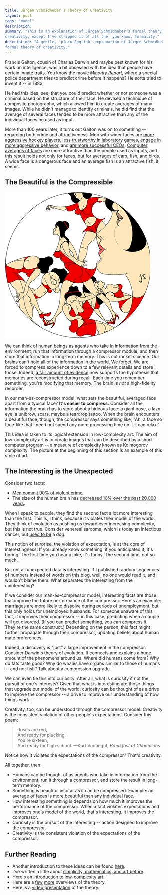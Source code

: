 ```yaml
---
title: Jürgen Schmidhuber's Theory of Creativity
layout: post
tags: "model"
description: 
summary: "This is an explanation of Jürgen Schmidhuber's formal theory of
creativity, except I've stripped it of all the, you know, formality."
description: "A gentle, 'plain English' explanation of Jürgen Schmidhuber's
formal theory of creativity."
---
```


Francis Galton, cousin of Charles Darwin and maybe best known for his work on
intelligence, was a bit obsessed with the idea that people have certain innate
traits. You know the movie *Minority Report*, where a special police
department tries to predict crime before it happens? He sorta tried to invent it
-- in 1883. 

He had this idea, see, that you could predict whether or not someone was a
criminal based on the structure of their face. He devised a technique of
composite photography, which allowed him to create averages of many
images. While he didn't
manage to identify criminals, he did find that the average of several faces
tended to be more attractive than any of the individual faces he used as
input. 

More than 100 years later, it turns out Galton was on to something -- regarding
both crime and attractiveness. Men with wider faces are
[more aggressive hockey players](http://rspb.royalsocietypublishing.org/content/275/1651/2651.short),
[less trustworthy in laboratory games](http://pss.sagepub.com/content/21/3/349.short),
[engage in more aggressive behavior](http://pss.sagepub.com/content/20/10/1194.short),
and
[are more successful CEOs](http://pss.sagepub.com/content/22/12/1478.short). [Computer averages of faces](http://pss.sagepub.com/content/1/2/115.short) are more attractive than the people used as inputs,
and this
result holds not only for faces, but for
[averages of cars, fish, and birds.](http://link.springer.com/article/10.3758/BF03196479#page-1)
A wide face is a dangerous face and an average fish is an attractive fish, it seems. 

## The Beautiful is the Compressible

!["Low-complexity art."](/img/femme-fractal.png)

We can think of human beings as agents who take in information from the
environment, run that information through a compressor module, and then store
that information in long-term memory. This is not rocket science. Our brains
can't hold all of the information in the world. We forget. We are forced to compress experience down to a few
relevant details and store those. Indeed, [a fair amount of evidence](http://en.wikipedia.org/wiki/Reconstructive_memory) now supports
the hypothesis that memories are reconstructed during recall. Each time you
remember something, you're modifying that memory. The brain is *not* a
high-fidelity recorder. 

In our man-as-compressor model, what sets the beautiful, averaged face apart from
a typical face? **It's easier to compress.** Consider all the information the brain
has to store about a hideous face: a giant nose, a lazy eye, a unibrow, scars,
maybe a teardrop tattoo. When the brain encounters a beautiful face, though, the
compressor says something like, "Ah, a face so face-like that I need not spend
any more processing time on it. I can relax."

This idea is taken to its logical extension in low-complexity art. The aim of low-complexity art is to create images that can be described by
a short computer program -- a measure of complexity known as Kolmogorov
complexity. The picture at the beginning of this section is an example of this
style of art. 

## The Interesting is the Unexpected

Consider two facts:

* [Men commit 90% of violent crime.](http://en.wikipedia.org/wiki/Sex_differences_in_crime)
* The size of the human brain has
  [decreased 10% over the past 20,000 years](http://discovermagazine.com/2010/sep/25-modern-humans-smart-why-brain-shrinking#.Uwlal15si7I).
  
When I speak to people, they find the second fact a lot more interesting than
the first. This is, I think, because it violates their model of the world. They
think of evolution as pushing us toward ever increasing complexity, but this is
not true. Consider venereal sarcoma, which is today an infectious cancer, but
[used to be](http://lesswrong.com/lw/8bl/link_back_to_the_trees/) a *dog*.

This notion of surprise, the violation of expectation, is at the core of
interestingness. If you already know something, if you anticipated it, it's
boring. The first time you hear a joke, it's funny. The second time, not so
much.

But not all unexpected data is interesting. If I published random sequences of
numbers instead of words on this blog, well, no one would read it, and I
wouldn't blame them. What separates the interesting from the uninteresting?

If we consider our man-as-compressor model, interesting facts are those that
improve the future performance of the compressor. Here's an example: marriages
are more likely to dissolve [during periods of unemployment](http://www.ncbi.nlm.nih.gov/pubmed/12283481), but this only holds
for unemployed husbands. For someone unaware of this fact, it improves their
compressor -- in this case, predicting when a couple will get
divorced. (If you can predict something, you can compress it. They're the same
construct.) Depending on the person, this fact might further propagate through
their compressor, updating beliefs about human mate preferences. 

Indeed, a discovery is "just" a large improvement in the compressor. Consider
Darwin's theory of evolution. It
connects and explains a huge amount of the phenomena around us. Where did humans
come from? Why do fats taste good? Why do whales have organs similar to those of
humans -- and not fish? Talk about a compression upgrade.

We can even tie this into curiosity. After all, what is curiosity if not the
pursuit of one's interests? Given that what is interesting are those things
that upgrade our model of the world, curiosity can be thought of as a drive to
improve the compressor -- a drive to improve our understanding of how things work. 

Creativity, too, can be understood through the compressor model. Creativity is
the consistent violation of other people's expectations. Consider this poem:

> Roses are red,<br>
> And ready for plucking,<br>
> You're sixteen,<br>
> And ready for high school.
<span id="quote-attribute">—Kurt Vonnegut, <em>Breakfast of Champions</em></span>

Notice how it violates the expectations of the compressor? That's creativity. 

All together, then:

* Humans can be thought of as agents who take in information from the
  environment, run it through a compressor, and store the result in long-term
  memory.
* Something is beautiful insofar as it can be compressed. Example: an average of
  faces is more beautiful than any individual face.
* How interesting something is depends on how much it improves the performance
  of the compressor. When a fact violates expectations and improves one's model
  of the world, that's interesting. It improves the compressor.
* Curiosity is the pursuit of the interesting -- action
  designed to improve the compressor.
* Creativity is the consistent violation of the expectations of the compressor. 

## Further Reading

* Another introduction to these ideas can be found
  [here](http://www.idsia.ch/~juergen/creativity.html).
* I've written a little about [simplicity, mathematics, and art before](http://rs.io/2013/08/28/picasso-as-a-mathematician.html). 
* Here's an
  [introduction to low-complexity art](http://jeremykun.com/2011/07/06/low-complexity-art/).
* Here are a [few](http://www.idsia.ch/~juergen/driven2009.pdf)
  [more](http://www.idsia.ch/~juergen/ieeecreative.pdf) overviews of the
  theory. 
* Here is a [video presentation](http://vimeo.com/7441291) of the theory. 

